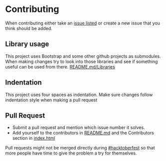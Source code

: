 # Contributing
When contributing either take an [issue listed](https://github.com/mmikaeleriksson/workTime/issues) or create a new issue that you think should be added.

## Library usage
This project uses Bootstrap and some other github projects as submodules.
When making changes try to look into those libraries and see if something useful can be used from there.
[README.md/Libraries](README.md#libraries)

## Indentation
This project uses four spaces as indentation.
Make sure changes follow indentation style when making a pull request

## Pull Request
- Submit a pull request and mention which issue number it solves.
- Add yourself to the contributors in [README.md](README.md#contributors) and the Contributors section in [index.html](index.html)

Pull requests might not be merged directly during [#hacktoberfest](https://hacktoberfest.digitalocean.com/) so that more people have time to give the problem a try for themselves.
